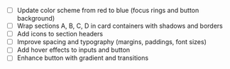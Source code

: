 - [ ] Update color scheme from red to blue (focus rings and button background)
- [ ] Wrap sections A, B, C, D in card containers with shadows and borders
- [ ] Add icons to section headers
- [ ] Improve spacing and typography (margins, paddings, font sizes)
- [ ] Add hover effects to inputs and button
- [ ] Enhance button with gradient and transitions
